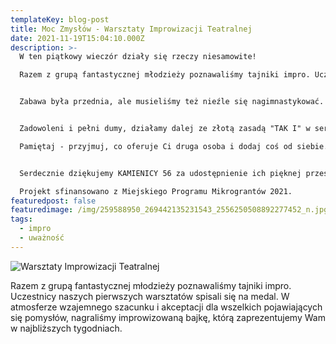 ```yaml
---
templateKey: blog-post
title: Moc Zmysłów - Warsztaty Improwizacji Teatralnej
date: 2021-11-19T15:04:10.000Z
description: >-
  W ten piątkowy wieczór działy się rzeczy niesamowite!

  Razem z grupą fantastycznej młodzieży poznawaliśmy tajniki impro. Uczestnicy naszych pierwszych warsztatów spisali się na medal. W atmosferze wzajemnego szacunku i akceptacji dla wszelkich pojawiających się pomysłów, nagraliśmy improwizowaną bajkę, którą zaprezentujemy Wam w najbliższych tygodniach.


  Zabawa była przednia, ale musieliśmy też nieźle się nagimnastykować. Wspólnie odkryliśmy, co jest istotą dobrej komunikacji - otwartość, uważność, bycie tu i teraz. 


  Zadowoleni i pełni dumy, działamy dalej ze złotą zasadą "TAK I" w sercach.

  Pamiętaj - przyjmuj, co oferuje Ci druga osoba i dodaj coś od siebie. Razem można więcej!


  Serdecznie dziękujemy KAMIENICY 56 za udostępnienie ich pięknej przestrzeni.

  Projekt sfinansowano z Miejskiego Programu Mikrograntów 2021.
featuredpost: false
featuredimage: /img/259588950_269442135231543_2556250508892277452_n.jpg
tags:
  - impro
  - uważność
---
```

![Warsztaty Improwizacji Teatralnej](/img/259588950_269442135231543_2556250508892277452_n.jpg)

Razem z grupą fantastycznej młodzieży poznawaliśmy tajniki impro. Uczestnicy naszych pierwszych warsztatów spisali się na medal. W atmosferze wzajemnego szacunku i akceptacji dla wszelkich pojawiających się pomysłów, nagraliśmy improwizowaną bajkę, którą zaprezentujemy Wam w najbliższych tygodniach.